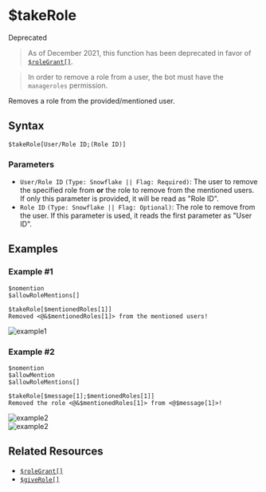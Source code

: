 # $takeRole
<div class="functionTags">
  <span id="DeprectedTag">Deprecated</span>
</div>

> As of December 2021, this function has been deprecated in favor of [`$roleGrant[]`](./roleGrant.md).

> In order to remove a role from a user, the bot must have the `manageroles` permission.

Removes a role from the provided/mentioned user.

## Syntax
```
$takeRole[User/Role ID;(Role ID)]
```

### Parameters
- `User/Role ID` `(Type: Snowflake || Flag: Required)`: The user to remove the specified role from **or** the role to remove from the mentioned users. If only this parameter is provided, it will be read as "Role ID".
- `Role ID` `(Type: Snowflake || Flag: Optional)`: The role to remove from the user. If this parameter is used, it reads the first parameter as "User ID".

## Examples
### Example #1
```
$nomention
$allowRoleMentions[]

$takeRole[$mentionedRoles[1]]
Removed <@&$mentionedRoles[1]> from the mentioned users!
```
![example1](https://user-images.githubusercontent.com/95774950/198837013-a39c8a69-29aa-4cec-b319-0b04365c200d.png)

### Example #2
```
$nomention
$allowMention
$allowRoleMentions[]

$takeRole[$message[1];$mentionedRoles[1]]
Removed the role <@&$mentionedRoles[1]> from <@$message[1]>!
```
![example2](https://user-images.githubusercontent.com/111157596/250922731-73a8a86d-d5ba-4cbf-a4cd-87f13440eeea.png)\
![example2](https://user-images.githubusercontent.com/111157596/250922753-4db7473e-a85a-43d3-b88b-f97e0e869533.png)

## Related Resources
- [`$roleGrant[]`](./roleGrant.md)
- [`$giveRole[]`](./giveRole.md)
